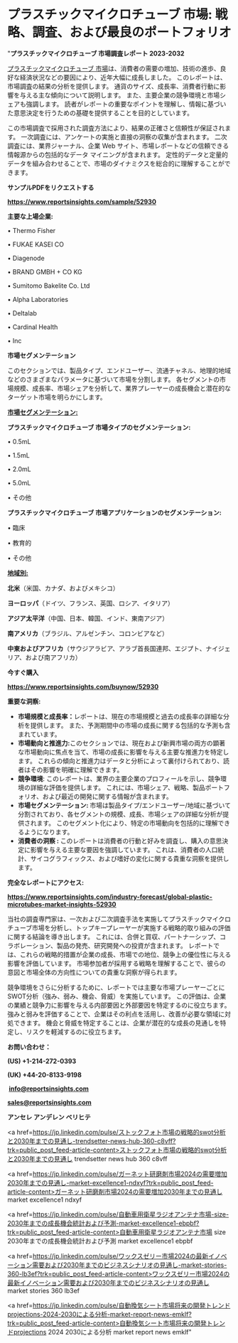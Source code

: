 # プラスチックマイクロチューブ 市場: 戦略、調査、および最良のポートフォリオ

"<strong>プラスチックマイクロチューブ 市場調査レポート 2023-2032</strong>

<a href=https://www.reportsinsights.com/sample/52930>プラスチックマイクロチューブ 市場</a>は、消費者の需要の増加、技術の進歩、良好な経済状況などの要因により、近年大幅に成長しました。 このレポートは、市場調査の結果の分析を提供します。 通貨のサイズ、成長率、消費者行動に影響を与える主な傾向について説明します。 また、主要企業の競争環境と市場シェアも強調します。 読者がレポートの重要なポイントを理解し、情報に基づいた意思決定を行うための基礎を提供することを目的としています。

この市場調査で採用された調査方法により、結果の正確さと信頼性が保証されます。 一次調査には、アンケートの実施と直接の洞察の収集が含まれます。 二次調査には、業界ジャーナル、企業 Web サイト、市場レポートなどの信頼できる情報源からの包括的なデータ マイニングが含まれます。 定性的データと定量的データを組み合わせることで、市場のダイナミクスを総合的に理解することができます。

<strong><b>サンプルPDFをリクエストする</b></strong>

<a href=https://www.reportsinsights.com/sample/52930><strong><u>https://www.reportsinsights.com/sample/52930</u></strong></a>

<strong>主要な上場企業:</strong>

• Thermo Fisher

• FUKAE KASEI CO

• Diagenode

• BRAND GMBH + CO KG

• Sumitomo Bakelite Co.  Ltd

• Alpha Laboratories

• Deltalab

• Cardinal Health

•  Inc

<strong>市場セグメンテーション</strong>

このセクションでは、製品タイプ、エンドユーザー、流通チャネル、地理的地域などのさまざまなパラメータに基づいて市場を分割します。 各セグメントの市場規模、成長率、市場シェアを分析して、業界プレーヤーの成長機会と潜在的なターゲット市場を明らかにします。

<strong><u>市場セグメンテーション</u></strong><strong><u>:</u></strong>

<strong>プラスチックマイクロチューブ 市場タイプのセグメンテーション:</strong>

• 0.5mL

• 1.5mL

• 2.0mL

• 5.0mL

• その他

<strong>プラスチックマイクロチューブ 市場アプリケーションのセグメンテーション:</strong>

• 臨床

• 教育的

• その他

<strong><u>地域別</u></strong><strong><u>:</u></strong>

<strong>北米</strong>（米国、カナダ、およびメキシコ）

<strong>ヨーロッパ</strong>（ドイツ、フランス、英国、ロシア、イタリア）

<strong>アジア太平洋</strong>（中国、日本、韓国、インド、東南アジア）

<strong>南アメリカ</strong>（ブラジル、アルゼンチン、コロンビアなど）

<strong>中東およびアフリカ</strong>（サウジアラビア、アラブ首長国連邦、エジプト、ナイジェリア、および南アフリカ）

<strong>今すぐ購入</strong>

<a href=https://www.reportsinsights.com/buynow/52930><strong><u>https://www.reportsinsights.com/buynow/52930</u></strong></a>

<strong>重要な洞察:</strong>
<ul>
  <li><strong>市場規模と成長率：</strong>レポートは、現在の市場規模と過去の成長率の詳細な分析を提供します。 また、予測期間中の市場の成長に関する包括的な予測も含まれています。</li>
  <li><strong>市場動向と推進力:</strong>このセクションでは、現在および新興市場の両方の顕著な市場動向に焦点を当て、市場の成長に影響を与える主要な推進力を特定します。 これらの傾向と推進力はデータと分析によって裏付けられており、読者はその影響を明確に理解できます。</li>
  <li><strong>競争環境</strong>: このレポートは、業界の主要企業のプロフィールを示し、競争環境の詳細な評価を提供します。 これには、市場シェア、戦略、製品ポートフォリオ、および最近の開発に関する情報が含まれます。</li>
  <li><strong>市場セグメンテーション: </strong>市場は製品タイプ/エンドユーザー/地域に基づいて分割されており、各セグメントの規模、成長、市場シェアの詳細な分析が提供されます。 このセグメント化により、特定の市場動向を包括的に理解できるようになります。</li>
  <li><strong>消費者の洞察 : </strong>このレポートは消費者の行動と好みを調査し、購入の意思決定に影響を与える主要な要因を強調しています。 これは、消費者の人口統計、サイコグラフィックス、および嗜好の変化に関する貴重な洞察を提供します。</li>
</ul>
<strong>完全なレポートにアクセス:</strong>

<a href=https://www.reportsinsights.com/industry-forecast/global-plastic-microtubes-market-insights-52930><strong><u><b>https://www.reportsinsights.com/industry-forecast/global-plastic-microtubes-market-insights-52930</b></u></strong></a>

当社の調査専門家は、一次および二次調査手法を実施してプラスチックマイクロチューブ市場を分析し、トップキープレーヤーが実施する戦略的取り組みの評価に関する結論を導き出します。 これには、合併と買収、パートナーシップ、コラボレーション、製品の発売、研究開発への投資が含まれます。 レポートでは、これらの戦略的措置が企業の成長、市場での地位、競争上の優位性に与える影響を評価しています。 市場参加者が採用する戦略を理解することで、彼らの意図と市場全体の方向性についての貴重な洞察が得られます。

競争環境をさらに分析するために、レポートでは主要な市場プレーヤーごとにSWOT分析（強み、弱み、機会、脅威）を実施しています。 この評価は、企業の業績と競争力に影響を与える内部要因と外部要因を特定するのに役立ちます。 強みと弱みを評価することで、企業はその利点を活用し、改善が必要な領域に対処できます。 機会と脅威を特定することは、企業が潜在的な成長の見通しを特定し、リスクを軽減するのに役立ちます。

<strong>お問い合わせ：</strong>

<strong>(US) +1-214-272-0393</strong>

<strong>(UK) +44-20-8133-9198</strong>

<strong> </strong><a href=info@reportsinsights.com><strong><u>info@reportsinsights.com</u></strong></a>

<a href=sales@reportsinsights.com><strong><u>sales@reportsinsights.com</u></strong></a>

<strong>アンセレ アンデレン ベリヒテ</strong>

<a href=https://jp.linkedin.com/pulse/ストックフォト市場の戦略的swot分析と2030年までの見通し-trendsetter-news-hub-360-c8vff?trk=public_post_feed-article-content>ストックフォト市場の戦略的swot分析と2030年までの見通し trendsetter news hub 360 c8vff</a>

<a href=https://jp.linkedin.com/pulse/ガーネット研磨剤市場2024の需要増加2030年までの見通し-market-excellence1-ndxyf?trk=public_post_feed-article-content>ガーネット研磨剤市場2024の需要増加2030年までの見通し market excellence1 ndxyf</a>

<a href=https://jp.linkedin.com/pulse/自動車用衛星ラジオアンテナ市場-size-2030年までの成長機会統計および予測-market-excellence1-ebpbf?trk=public_post_feed-article-content>自動車用衛星ラジオアンテナ市場 size 2030年までの成長機会統計および予測 market excellence1 ebpbf</a>

<a href=https://jp.linkedin.com/pulse/ワックスゼリー市場2024の最新イノベーション需要および2030年までのビジネスシナリオの見通し-market-stories-360-lb3ef?trk=public_post_feed-article-content>ワックスゼリー市場2024の最新イノベーション需要および2030年までのビジネスシナリオの見通し market stories 360 lb3ef</a>

<a href=https://jp.linkedin.com/pulse/自動換気シート市場将来の開発トレンドprojections-2024-2030による分析-market-report-news-emklf?trk=public_post_feed-article-content>自動換気シート市場将来の開発トレンドprojections 2024 2030による分析 market report news emklf</a>"
